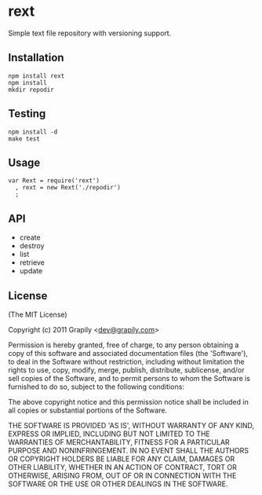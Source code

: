 
# rext

Simple text file repository with versioning support.

## Installation
    npm install rext
    npm install
    mkdir repodir

## Testing
    npm install -d
    make test

## Usage
    var Rext = require('rext')
      , rext = new Rext('./repodir')
      ;

## API

- create
- destroy
- list
- retrieve
- update

## License

(The MIT License)

Copyright (c) 2011 Grapily &lt;dev@grapily.com&gt;

Permission is hereby granted, free of charge, to any person obtaining
a copy of this software and associated documentation files (the
'Software'), to deal in the Software without restriction, including
without limitation the rights to use, copy, modify, merge, publish,
distribute, sublicense, and/or sell copies of the Software, and to
permit persons to whom the Software is furnished to do so, subject to
the following conditions:

The above copyright notice and this permission notice shall be
included in all copies or substantial portions of the Software.

THE SOFTWARE IS PROVIDED 'AS IS', WITHOUT WARRANTY OF ANY KIND,
EXPRESS OR IMPLIED, INCLUDING BUT NOT LIMITED TO THE WARRANTIES OF
MERCHANTABILITY, FITNESS FOR A PARTICULAR PURPOSE AND NONINFRINGEMENT.
IN NO EVENT SHALL THE AUTHORS OR COPYRIGHT HOLDERS BE LIABLE FOR ANY
CLAIM, DAMAGES OR OTHER LIABILITY, WHETHER IN AN ACTION OF CONTRACT,
TORT OR OTHERWISE, ARISING FROM, OUT OF OR IN CONNECTION WITH THE
SOFTWARE OR THE USE OR OTHER DEALINGS IN THE SOFTWARE.